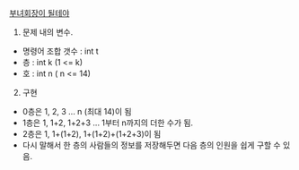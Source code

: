 <a href="https://www.acmicpc.net/problem/2775">부녀회장이 될테야 </a>

1. 문제 내의 변수.
- 명령어 조합 갯수 : int t
- 층 : int k (1 <= k) 
- 호 : int n ( n <= 14)

2. 구현
- 0층은 1, 2, 3 ... n (최대 14)이 됨
- 1층은 1, 1+2, 1+2+3 ... 1부터 n까지의 더한 수가 됨.
- 2층은 1, 1+(1+2), 1+(1+2)+(1+2+3)이 됨 
- 다시 말해서 한 층의 사람들의 정보를 저장해두면 다음 층의 인원을 쉽게 구할 수 있음.
<br>
